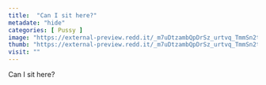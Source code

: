 ```yaml
---
title:  "Can I sit here?"
metadate: "hide"
categories: [ Pussy ]
image: "https://external-preview.redd.it/_m7uDtzambQpDrSz_urtvq_TmmSn2tcItrxS34UHuDc.jpg?auto=webp&s=bb49d0f5a5e3d0161a20b1af014f91ab579bca4e"
thumb: "https://external-preview.redd.it/_m7uDtzambQpDrSz_urtvq_TmmSn2tcItrxS34UHuDc.jpg?width=1080&crop=smart&auto=webp&s=fc5b0be897cc6b6e3137d18eddf91156ea2f6798"
visit: ""
---
```

Can I sit here?

